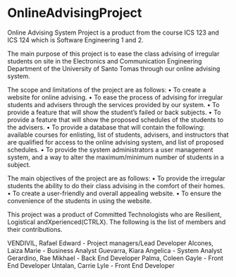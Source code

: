 # OnlineAdvisingProject

Online Advising System Project is a product from the course ICS 123 and ICS 124 which is Software Engineering 1 and 2. 

The main purpose of this project is to ease the class advising of irregular
students on site in the Electronics and Communication Engineering Department
of the University of Santo Tomas through our online advising system. 

The scope and limitations of the project are as follows:
• To create a website for online advising.
• To ease the process of advising for irregular students and advisers through
the services provided by our system.
• To provide a feature that will show the student’s failed or back subjects.
• To provide a feature that will show the proposed schedules of the students
to the advisers.
• To provide a database that will contain the following: available courses for
enlisting, list of students, advisers, and instructors that are qualified for
access to the online advising system, and list of proposed schedules.
• To provide the system administrators a user management system, and a
way to alter the maximum/minimum number of students in a subject.

The main objectives of the project are as follows:
• To provide the irregular students the ability to do their class advising in the
comfort of their homes.
• To create a user-friendly and overall appealing website.
• To ensure the convenience of the students in using the website.

This project was a product of Committed Technologists who are Resilient, Logistical
andXperienced(CTRLX). The following is the list of members and their contributions.

VENDIVIL, Rafael Edward - Project managers/Lead Developer
Alcones, Laiza Marie - Business Analyst
Guevarra, Kiara Angelica - System Analyst
Gerardino, Rae Mikhael - Back End Developer
Palma, Coleen Gayle - Front End Developer
Untalan, Carrie Lyle - Front End Developer
